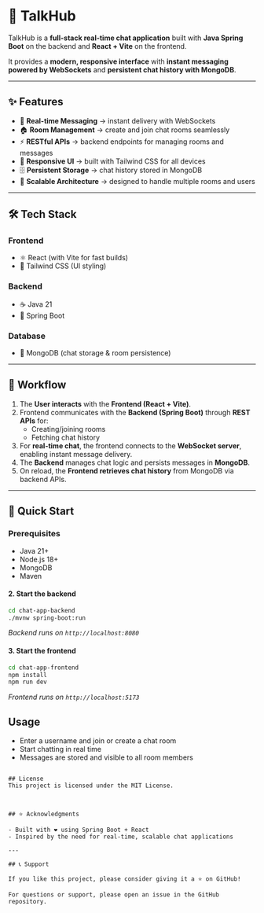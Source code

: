 # 🚀 TalkHub

TalkHub is a **full-stack real-time chat application** built with **Java Spring Boot** on the backend and **React + Vite** on the frontend.

It provides a **modern, responsive interface** with **instant messaging powered by WebSockets** and **persistent chat history with MongoDB**.

---

## ✨ Features

- 🔴 **Real-time Messaging** → instant delivery with WebSockets
- 🏠 **Room Management** → create and join chat rooms seamlessly
- ⚡ **RESTful APIs** → backend endpoints for managing rooms and messages
- 📱 **Responsive UI** → built with Tailwind CSS for all devices
- 🗄️ **Persistent Storage** → chat history stored in MongoDB
- 🔐 **Scalable Architecture** → designed to handle multiple rooms and users

---

## 🛠️ Tech Stack

### Frontend
- ⚛️ React (with Vite for fast builds)
- 🎨 Tailwind CSS (UI styling)

### Backend
- ☕ Java 21
- 🌱 Spring Boot

### Database
- 🍃 MongoDB (chat storage & room persistence)

---

## 🔄 Workflow

1. The **User interacts** with the **Frontend (React + Vite)**.
2. Frontend communicates with the **Backend (Spring Boot)** through **REST APIs** for:
   - Creating/joining rooms
   - Fetching chat history
3. For **real-time chat**, the frontend connects to the **WebSocket server**, enabling instant message delivery.
4. The **Backend** manages chat logic and persists messages in **MongoDB**.
5. On reload, the **Frontend retrieves chat history** from MongoDB via backend APIs.

---

## 🚀 Quick Start

### Prerequisites
- Java 21+
- Node.js 18+
- MongoDB
- Maven

#### 2. Start the backend
```bash
cd chat-app-backend
./mvnw spring-boot:run
```
_Backend runs on `http://localhost:8080`_

#### 3. Start the frontend
```bash
cd chat-app-frontend
npm install
npm run dev
```
_Frontend runs on `http://localhost:5173`_

## Usage
- Enter a username and join or create a chat room
- Start chatting in real time
- Messages are stored and visible to all room members

```

## License
This project is licensed under the MIT License.



## ⭐ Acknowledgments

- Built with ❤️ using Spring Boot + React
- Inspired by the need for real-time, scalable chat applications

---

## 📞 Support

If you like this project, please consider giving it a ⭐ on GitHub!

For questions or support, please open an issue in the GitHub repository.
